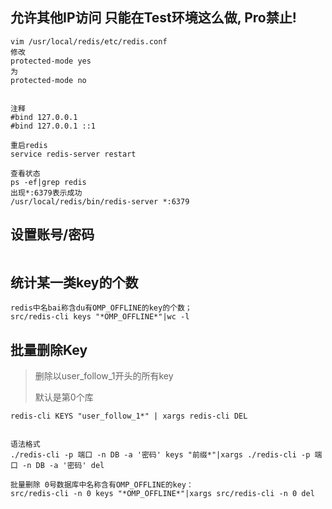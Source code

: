 ## 允许其他IP访问  只能在Test环境这么做, Pro禁止!

```
vim /usr/local/redis/etc/redis.conf
修改
protected-mode yes
为
protected-mode no


注释
#bind 127.0.0.1
#bind 127.0.0.1 ::1

重启redis
service redis-server restart

查看状态
ps -ef|grep redis
出现*:6379表示成功
/usr/local/redis/bin/redis-server *:6379

```



## 设置账号/密码

```

```

## 统计某一类key的个数

```
redis中名bai称含du有OMP_OFFLINE的key的个数；
src/redis-cli keys "*OMP_OFFLINE*"|wc -l
```





## 批量删除Key

> 删除以user_follow_1开头的所有key
>
> 默认是第0个库

```
redis-cli KEYS "user_follow_1*" | xargs redis-cli DEL


语法格式
./redis-cli -p 端口 -n DB -a '密码' keys "前缀*"|xargs ./redis-cli -p 端口 -n DB -a '密码' del

批量删除 0号数据库中名称含有OMP_OFFLINE的key：
src/redis-cli -n 0 keys "*OMP_OFFLINE*"|xargs src/redis-cli -n 0 del
```

